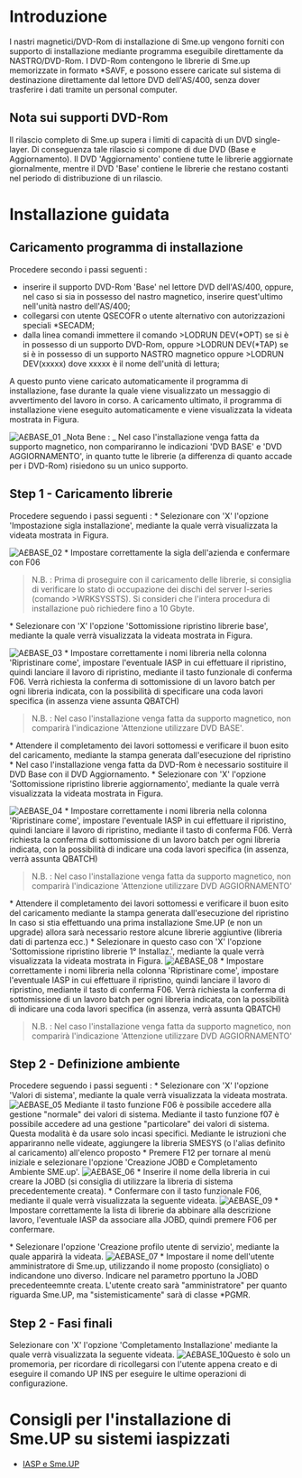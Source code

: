 # Introduzione
I nastri magnetici/DVD-Rom di installazione di Sme.up vengono forniti con supporto di installazione mediante programma eseguibile direttamente da NASTRO/DVD-Rom.
I DVD-Rom contengono le librerie di Sme.up memorizzate in formato \*SAVF, e possono essere caricate sul sistema di destinazione direttamente dal lettore DVD dell'AS/400, senza dover trasferire i dati tramite un personal computer.

## Nota sui supporti DVD-Rom
Il rilascio completo di Sme.up supera i limiti di capacità di un DVD single-layer. Di conseguenza tale rilascio si compone di due DVD (Base e Aggiornamento).
Il DVD 'Aggiornamento' contiene tutte le librerie aggiornate giornalmente, mentre il DVD 'Base' contiene le librerie che restano costanti nel periodo di distribuzione di un rilascio.

# Installazione guidata
## Caricamento programma di installazione
Procedere secondo i passi seguenti : 
 - inserire il supporto DVD-Rom 'Base' nel lettore DVD dell'AS/400, oppure, nel caso si sia in possesso del nastro magnetico, inserire quest'ultimo nell'unità nastro dell'AS/400;
 - collegarsi con utente QSECOFR o utente alternativo con autorizzazioni speciali \*SECADM;
 - dalla linea comandi immettere il comando >LODRUN DEV(\*OPT) se si è in possesso di un supporto DVD-Rom, oppure >LODRUN DEV(\*TAP) se si è in possesso di un supporto NASTRO magnetico oppure >LODRUN DEV(xxxxx) dove xxxxx è il nome dell'unità di lettura;

A questo punto viene caricato automaticamente il programma di installazione, fase durante la quale viene visualizzato un messaggio di avvertimento del lavoro in corso.
A caricamento ultimato, il programma di installazione viene eseguito automaticamente e viene visualizzata la videata mostrata in Figura.

![A£BASE_01](https://doc.smeup.com/immagini/A£BASE_IN1/AXBASE_01.png)
_Nota Bene : _ Nel caso l'installazione venga fatta da supporto magnetico, non compariranno le indicazioni 'DVD BASE' e 'DVD AGGIORNAMENTO', in quanto tutte le librerie (a differenza di quanto accade per i DVD-Rom) risiedono su un unico supporto.

## Step 1 - Caricamento librerie
Procedere seguendo i passi seguenti : 
 \* Selezionare con 'X' l'opzione 'Impostazione sigla installazione', mediante la quale verrà visualizzata la videata mostrata in Figura.

![A£BASE_02](https://doc.smeup.com/immagini/A£BASE_IN1/AXBASE_02.png)
 \* Impostare correttamente la sigla dell'azienda e confermare con F06
>N.B. :  Prima di proseguire con il caricamento delle librerie, si consiglia di verificare lo stato di occupazione dei dischi del server I-series (comando >WRKSYSSTS). Si consideri che l'intera procedura di installazione può richiedere fino a 10 Gbyte.

 \* Selezionare con 'X' l'opzione 'Sottomissione ripristino librerie base', mediante la quale verrà visualizzata la videata mostrata in Figura.

![A£BASE_03](https://doc.smeup.com/immagini/A£BASE_IN1/AXBASE_03.png)
 \* Impostare correttamente i nomi libreria nella colonna 'Ripristinare come', impostare l'eventuale IASP in cui effettuare il ripristino, quindi lanciare il lavoro di ripristino, mediante il tasto funzionale di conferma F06. Verrà richiesta la conferma di sottomissione di un lavoro batch per ogni libreria indicata, con la possibilità di specificare una coda lavori specifica (in assenza viene assunta QBATCH)
>N.B. :  Nel caso l'installazione venga fatta da supporto magnetico, non comparirà l'indicazione 'Attenzione utilizzare DVD BASE'.

 \* Attendere il completamento dei lavori sottomessi e verificare il buon esito del caricamento, mediante la stampa generata dall'esecuzione del ripristino
 \* Nel caso l'installazione venga fatta da DVD-Rom è necessario sostituire il DVD Base con il DVD Aggiornamento.
 \* Selezionare con 'X' l'opzione 'Sottomissione ripristino librerie aggiornamento', mediante la quale verrà visualizzata la videata mostrata in Figura.

![A£BASE_04](https://doc.smeup.com/immagini/A£BASE_IN1/AXBASE_04.png) \* Impostare correttamente i nomi libreria nella colonna 'Ripristinare come', impostare l'eventuale IASP in cui effettuare il ripristino, quindi lanciare il lavoro di ripristino, mediante il tasto di conferma F06. Verrà richiesta la conferma di sottomissione di un lavoro batch per ogni libreria indicata, con la possibilità di indicare una coda lavori specifica (in assenza, verrà assunta QBATCH)
>N.B. :  Nel caso l'installazione venga fatta da supporto magnetico, non comparirà l'indicazione 'Attenzione utilizzare DVD AGGIORNAMENTO'

 \* Attendere il completamento dei lavori sottomessi e verificare il buon esito del caricamento mediante la stampa generata dall'esecuzione del ripristino
In caso si stia effettuando una prima installazione Sme.UP (e non un upgrade) allora sarà necessario restore alcune librerie aggiuntive (libreria dati di partenza ecc.)
 \* Selezionare in questo caso con 'X' l'opzione 'Sottomissione ripristino librerie 1° Installaz.', mediante la quale verrà visualizzata la videata mostrata in Figura.
![A£BASE_08](https://doc.smeup.com/immagini/A£BASE_IN1/AXBASE_08.png) \* Impostare correttamente i nomi libreria nella colonna 'Ripristinare come', impostare l'eventuale IASP in cui effettuare il ripristino, quindi lanciare il lavoro di ripristino, mediante il tasto di conferma F06. Verrà richiesta la conferma di sottomissione di un lavoro batch per ogni libreria indicata, con la possibilità di indicare una coda lavori specifica (in assenza, verrà assunta QBATCH)
>N.B. :  Nel caso l'installazione venga fatta da supporto magnetico, non comparirà l'indicazione 'Attenzione utilizzare DVD AGGIORNAMENTO'

## Step 2 - Definizione ambiente
Procedere seguendo i passi seguenti : 
 \* Selezionare con 'X' l'opzione 'Valori di sistema', mediante la quale verrà visualizzata la videata mostrata.
![A£BASE_05](https://doc.smeup.com/immagini/A£BASE_IN1/AXBASE_05.png)
Mediante il tasto funzione F06 è possibile accedere alla gestione "normale" dei valori di sistema.
Mediante il tasto funzione f07 è possibile accedere ad una gestione "particolare" dei valori di sistema. Questa modalità è da usare solo incasi specifici.
Mediante le istruzioni che appariranno nelle videate, aggiungere la libreria SMESYS (o l'alias definito al caricamento) all'elenco proposto
 \* Premere F12 per tornare al menù iniziale e selezionare l'opzione 'Creazione JOBD e Completamento Ambiente SME.up'.
![A£BASE_06](https://doc.smeup.com/immagini/A£BASE_IN1/AXBASE_06.png)
 \* Inserire il nome della libreria in cui creare la JOBD (si consiglia di utilizzare la libreria di sistema precedentemente creata).
 \* Confermare con il tasto funzionale F06, mediante il quale verrà visualizzata la seguente videata.
![A£BASE_09](https://doc.smeup.com/immagini/A£BASE_IN1/AXBASE_09.png)
 \* Impostare correttamente la lista di librerie da abbinare alla descrizione lavoro, l'eventuale IASP da associare alla JOBD, quindi premere F06 per confermare.

 \* Selezionare l'opzione 'Creazione profilo utente di servizio', mediante la quale apparirà la videata.
![A£BASE_07](https://doc.smeup.com/immagini/A£BASE_IN1/AXBASE_07.png)
 \* Impostare il nome dell'utente amministratore di Sme.up, utilizzando il nome proposto (consigliato) o indicandone uno diverso. Indicare nel parametro pportuno la JOBD precedenteemnte creata.
L'utente creato sarà "amministratore" per quanto riguarda Sme.UP, ma "sistemisticamente" sarà di classe \*PGMR.

## Step 2 - Fasi finali
Selezionare con 'X' l'opzione 'Completamento Installazione' mediante la quale verrà visualizzata la seguente videata.
![A£BASE_10](https://doc.smeup.com/immagini/A£BASE_IN1/AXBASE_10.png)Questo è solo un promemoria, per ricordare di ricollegarsi con l'utente appena creato e di eseguire il comando UP INS per eseguire le ultime operazioni di configurazione.

# Consigli per l'installazione di Sme.UP su sistemi iaspizzati
- [IASP e Sme.UP](Sorgenti/DOC/TA/B£AMO/A£BASE_IA1)
